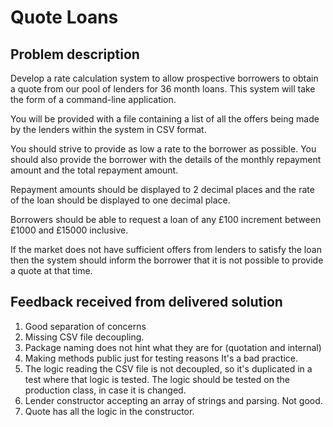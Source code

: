 # Quote Loans #

## Problem description ##
Develop a rate calculation system to allow prospective borrowers to obtain a quote from our pool of lenders for 36 month loans. This system will take the form of a command-line application.

You will be provided with a file containing a list of all the offers being made by the lenders within the system in CSV format.

You should strive to provide as low a rate to the borrower as possible. You should also provide the borrower with the details of the monthly repayment amount and the total repayment amount.

Repayment amounts should be displayed to 2 decimal places and the rate of the loan should be displayed to one decimal place.

Borrowers should be able to request a loan of any £100 increment between £1000 and £15000
inclusive. 

If the market does not have sufficient offers from lenders to satisfy the loan then the
system should inform the borrower that it is not possible to provide a quote at that time.

## Feedback received from delivered solution ##

1. Good separation of concerns
2. Missing CSV file decoupling. 
3. Package naming does not hint what they are for (quotation and internal) 
4. Making methods public just for testing reasons It's a bad practice. 
5. The logic reading the CSV file is not decoupled, so it's duplicated in a test where that logic is tested. The logic should be tested on the production class, in case it is changed.
6. Lender constructor accepting an array of strings and parsing. Not good. 
7. Quote has all the logic in the constructor.